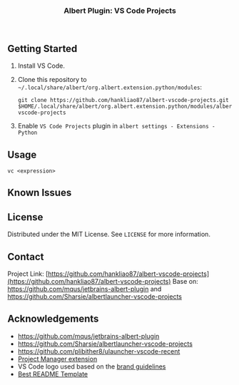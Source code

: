 <p align="center">
<h3 align="center">Albert Plugin: VS Code Projects</h3>

<p align="center">
<a href="https://github.com/hankliao87/albert-vscode-projects/graphs/contributors">
<img src="https://img.shields.io/github/contributors/hankliao87/albert-vscode-projects.svg?style=flat-square" alt=""></a>
<a href="https://github.com/hankliao87/albert-vscode-projects/network/members">
<img src="https://img.shields.io/github/forks/hankliao87/albert-vscode-projects.svg?style=flat-square" alt=""></a>
<a href="https://github.com/hankliao87/albert-vscode-projects/stargazers">
<img src="https://img.shields.io/github/stars/hankliao87/albert-vscode-projects.svg?style=flat-square" alt=""></a>
<a href="https://github.com/hankliao87/albert-vscode-projects/issues">
<img src="https://img.shields.io/github/issues/hankliao87/albert-vscode-projects.svg?style=flat-square" alt=""></a>
<a href="https://github.com/hankliao87/albert-vscode-projects/blob/master/LICENSE.txt">
<img src="https://img.shields.io/github/license/hankliao87/albert-vscode-projects.svg?style=flat-square" alt=""></a>
</p>

</p>

## Getting Started

1. Install VS Code.

2. Clone this repository to `~/.local/share/albert/org.albert.extension.python/modules`:
   ```
   git clone https://github.com/hankliao87/albert-vscode-projects.git $HOME/.local/share/albert/org.albert.extension.python/modules/albert-vscode-projects
   ```

3. Enable `VS Code Projects` plugin in `albert settings - Extensions - Python`

## Usage

`vc <expression>`

## Known Issues

## License

Distributed under the MIT License. See `LICENSE` for more information.

## Contact

Project Link: [https://github.com/hankliao87/albert-vscode-projects](https://github.com/hankliao87/albert-vscode-projects)
Base on: https://github.com/mqus/jetbrains-albert-plugin and https://github.com/Sharsie/albertlauncher-vscode-projects

## Acknowledgements
- https://github.com/mqus/jetbrains-albert-plugin
- https://github.com/Sharsie/albertlauncher-vscode-projects
- https://github.com/plibither8/ulauncher-vscode-recent
- [Project Manager extension](https://marketplace.visualstudio.com/items?itemName=alefragnani.project-manager)
- VS Code logo used based on the [brand guidelines](https://code.visualstudio.com/brand)
- [Best README Template](https://github.com/othneildrew/Best-README-Template)
